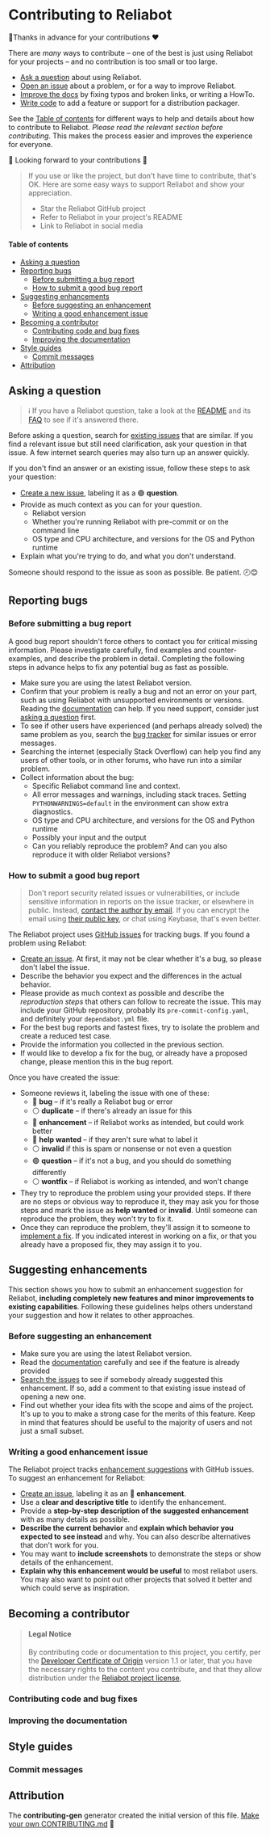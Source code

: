 # Contributing to Reliabot

🙏Thanks in advance for your contributions ❤️

There are _many_ ways to contribute – one of the best is just using Reliabot
for your projects – and no contribution is too small or too large.

- [Ask a question][1] about using Reliabot.
- [Open an issue][2] about a problem, or for a way to improve Reliabot.
- [Improve the docs][3] by fixing typos and broken links, or writing a HowTo.
- [Write code][4] to add a feature or support for a distribution packager.

See the [Table of contents][5] for different ways to help and details about how
to contribute to Reliabot. _Please read the relevant section before
contributing_. This makes the process easier and improves the experience for
everyone.

👀 Looking forward to your contributions 🎉

> If you use or like the project, but don't have time to contribute, that's OK.
> Here are some easy ways to support Reliabot and show your appreciation.
>
> - Star the Reliabot GitHub project
> - Refer to Reliabot in your project's README
> - Link to Reliabot in social media

#### Table of contents

<!-- mdformat-toc start --slug=github --no-anchors --maxlevel=3 --minlevel=2 -->

- [Asking a question](#asking-a-question)
- [Reporting bugs](#reporting-bugs)
  - [Before submitting a bug report](#before-submitting-a-bug-report)
  - [How to submit a good bug report](#how-to-submit-a-good-bug-report)
- [Suggesting enhancements](#suggesting-enhancements)
  - [Before suggesting an enhancement](#before-suggesting-an-enhancement)
  - [Writing a good enhancement issue](#writing-a-good-enhancement-issue)
- [Becoming a contributor](#becoming-a-contributor)
  - [Contributing code and bug fixes](#contributing-code-and-bug-fixes)
  - [Improving the documentation](#improving-the-documentation)
- [Style guides](#style-guides)
  - [Commit messages](#commit-messages)
- [Attribution](#attribution)

<!-- mdformat-toc end -->

## Asking a question

> ℹ️ If you have a Reliabot question, take a look at the [README][6] and its
> [FAQ][7] to see if it's answered there.

Before asking a question, search for [existing issues][8] that are similar. If
you find a relevant issue but still need clarification, ask your question in
that issue. A few internet search queries may also turn up an answer quickly.

If you don't find an answer or an existing issue, follow these steps to ask
your question:

- [Create a new issue][2], labeling it as a 🟣 **question**.
- Provide as much context as you can for your question.
  - Reliabot version
  - Whether you're running Reliabot with pre-commit or on the command line
  - OS type and CPU architecture, and versions for the OS and Python runtime
- Explain what you're trying to do, and what you don't understand.

Someone should respond to the issue as soon as possible. Be patient. 🕗😊

## Reporting bugs

### Before submitting a bug report

A good bug report shouldn't force others to contact you for critical missing
information. Please investigate carefully, find examples and counter-examples,
and describe the problem in detail. Completing the following steps in advance
helps to fix any potential bug as fast as possible.

- Make sure you are using the latest Reliabot version.
- Confirm that your problem is really a bug and not an error on your part, such
  as using Reliabot with unsupported environments or versions. Reading the
  [documentation][6] can help. If you need support, consider just
  [asking a question][1] first.
- To see if other users have experienced (and perhaps already solved) the same
  problem as you, search the [bug tracker][9] for similar issues or error
  messages.
- Searching the internet (especially Stack Overflow) can help you find any
  users of other tools, or in other forums, who have run into a similar
  problem.
- Collect information about the bug:
  - Specific Reliabot command line and context.
  - All error messages and warnings, including stack traces. Setting
    `PYTHONWARNINGS=default` in the environment can show extra diagnostics.
  - OS type and CPU architecture, and versions for the OS and Python runtime
  - Possibly your input and the output
  - Can you reliably reproduce the problem? And can you also reproduce it with
    older Reliabot versions?

### How to submit a good bug report

> Don't report security related issues or vulnerabilities, or include sensitive
> information in reports on the issue tracker, or elsewhere in public. Instead,
> [contact the author by email][10]. If you can encrypt the email using
> [their public key][11], or chat using Keybase, that's even better.

The Reliabot project uses [GitHub issues][8] for tracking bugs. If you found a
problem using Reliabot:

- [Create an issue][2]. At first, it may not be clear whether it's a bug, so
  please don't label the issue.
- Describe the behavior you expect and the differences in the actual behavior.
- Please provide as much context as possible and describe the *reproduction
  steps* that others can follow to recreate the issue. This may include your
  GitHub repository, probably its `pre-commit-config.yaml`, and definitely your
  `dependabot.yml` file.
- For the best bug reports and fastest fixes, try to isolate the problem and
  create a reduced test case.
- Provide the information you collected in the previous section.
- If would like to develop a fix for the bug, or already have a proposed
  change, please mention this in the bug report.

Once you have created the issue:

- Someone reviews it, labeling the issue with one of these:
  - 🔴 **bug** – if it's really a Reliabot bug or error
  - ⚪️ **duplicate** – if there's already an issue for this
  - 🔵 **enhancement** – if Reliabot works as intended, but could work better
  - 🔵 **help wanted** – if they aren't sure what to label it
  - ⚪️ **invalid** if this is spam or nonsense or not even a question
  - 🟣 **question** – if it's not a bug, and you should do something differently
  - ⚪️ **wontfix** – if Reliabot is working as intended, and won't change
- They try to reproduce the problem using your provided steps. If there are no
  steps or obvious way to reproduce it, they may ask you for those steps and
  mark the issue as **help wanted** or **invalid**. Until someone can reproduce
  the problem, they won't try to fix it.
- Once they can reproduce the problem, they'll assign it to someone to
  [implement a fix][12]. If you indicated interest in working on a fix, or that
  you already have a proposed fix, they may assign it to you.

<!--  TODO: create an issue template for bugs to provide the necessary information -->

## Suggesting enhancements

This section shows you how to submit an enhancement suggestion for Reliabot,
**including completely new features and minor improvements to existing
capabilities**. Following these guidelines helps others understand your
suggestion and how it relates to other approaches.

### Before suggesting an enhancement

- Make sure you are using the latest Reliabot version.
- Read the [documentation][6] carefully and see if the feature is already
  provided
- [Search the issues][8] to see if somebody already suggested this enhancement.
  If so, add a comment to that existing issue instead of opening a new one.
- Find out whether your idea fits with the scope and aims of the project. It's
  up to you to make a strong case for the merits of this feature. Keep in mind
  that features should be useful to the majority of users and not just a small
  subset.

### Writing a good enhancement issue

The Reliabot project tracks [enhancement suggestions][13] with GitHub issues.
To suggest an enhancement for Reliabot:

- [Create an issue][2], labeling it as an 🔵 **enhancement**.
- Use a **clear and descriptive title** to identify the enhancement.
- Provide a **step-by-step description of the suggested enhancement** with as
  many details as possible.
- **Describe the current behavior** and **explain which behavior you expected
  to see instead** and why. You can also describe alternatives that don't work
  for you.
- You may want to **include screenshots** to demonstrate the steps or show
  details of the enhancement.
- **Explain why this enhancement would be useful** to most reliabot users. You
  may also want to point out other projects that solved it better and which
  could serve as inspiration.

<!-- TODO: create an issue template for enhancement suggestions -->

## Becoming a contributor

> #### Legal Notice
>
> By contributing code or documentation to this project, you certify, per the
> [Developer Certificate of Origin][14] version 1.1 or later, that you have the
> necessary rights to the content you contribute, and that they allow
> distribution under the [Reliabot project license][15],

### Contributing code and bug fixes

<!-- TODO include env setup, IDE and typical getting started instructions? -->

### Improving the documentation

<!-- TODO
Updating, improving and correcting the documentation

-->

## Style guides

### Commit messages

<!-- TODO

-->

## Attribution

The **contributing-gen** generator created the initial version of this file.
[Make your own CONTRIBUTING.md][16] 📝

[1]: #asking-a-question
[2]: https://github.com/dupuy/reliabot/issues/new
[3]: #improving-the-documentation
[4]: #contributing-code-and-bug-fixes
[5]: #table-of-contents
[6]: https://github.com/dupuy/reliabot#reliabot--maintain-github-dependabot-configuration
[7]: https://github.com/dupuy/reliabot#faq
[8]: https://github.com/dupuy/reliabot/issues?q=is%3Aissue
[9]: https://github.com/dupuy/reliabot/issues?q=label%3Abug
[10]: mailto:alex@dupuy.us
[11]: https://keybase.io/dupuy
[12]: #becoming-a-contributor
[13]: https://github.com/dupuy/reliabot/issues?q=label%3Aenhancement
[14]: https://developercertificate.org/
[15]: https://github.com/dupuy/reliabot/blob/main/LICENSE
[16]: https://github.com/bttger/contributing-gen
